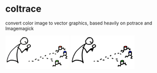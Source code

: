 # coltrace

convert color image to vector graphics, based heavily on potrace and Imagemagick

<img src="https://raw.githubusercontent.com/arnehilmann/coltrace/master/examples/logo.jpeg" width="200px"/>

<img src="https://raw.githubusercontent.com/arnehilmann/coltrace/master/examples/logo.color.svg" width="200px"/>
